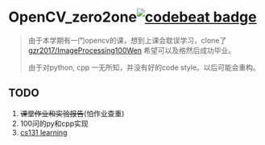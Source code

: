 # OpenCV_zero2one[![codebeat badge](https://codebeat.co/badges/85e1dc2e-efef-48db-bc20-3f7fc61bd658)](https://codebeat.co/projects/github-com-hu-chi-opencv_zero2one-master)

> 由于本学期有一门opencv的课，想到上课会耽误学习，clone了[gzr2017/ImageProcessing100Wen](https://github.com/gzr2017/ImageProcessing100Wen) 希望可以及格然后成功毕业。
>
> 由于对python, cpp 一无所知，并没有好的code style。以后可能会重构。

## TODO

1. ~~课堂作业和实验报告~~(怕作业查重)
2. 100问的py和cpp实现
3. [cs131 learning](<http://vision.stanford.edu/teaching/cs131_fall1920/syllabus.html>)

